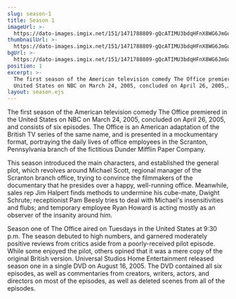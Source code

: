 ```yaml
---
slug: season-1
title: Season 1
imageUrl: >-
  https://dato-images.imgix.net/151/1471788809-gQcATIMU3bdqHFnX8WG6JmGuk8z.jpg?auto=compress%2Cformat&ch=DPR%2CWidth&w=400
thumbnailUrl: >-
  https://dato-images.imgix.net/151/1471788809-gQcATIMU3bdqHFnX8WG6JmGuk8z.jpg?auto=compress%2Cformat&ch=DPR%2CWidth&h=300
bgUrl: >-
  https://dato-images.imgix.net/151/1471788809-gQcATIMU3bdqHFnX8WG6JmGuk8z.jpg?auto=compress%2Cformat&ch=DPR%2CWidth&w=5
position: 1
excerpt: >-
  The first season of the American television comedy The Office premiered in the
  United States on NBC on March 24, 2005, concluded on April 26, 2005,…
layout: season.ejs
---
```


The first season of the American television comedy The Office premiered in the United States on NBC on March 24, 2005, concluded on April 26, 2005, and consists of six episodes. The Office is an American adaptation of the British TV series of the same name, and is presented in a mockumentary format, portraying the daily lives of office employees in the Scranton, Pennsylvania branch of the fictitious Dunder Mifflin Paper Company.

This season introduced the main characters, and established the general plot, which revolves around Michael Scott, regional manager of the Scranton branch office, trying to convince the filmmakers of the documentary that he presides over a happy, well-running office. Meanwhile, sales rep Jim Halpert finds methods to undermine his cube-mate, Dwight Schrute; receptionist Pam Beesly tries to deal with Michael's insensitivities and flubs; and temporary employee Ryan Howard is acting mostly as an observer of the insanity around him.

Season one of The Office aired on Tuesdays in the United States at 9:30 p.m. The season debuted to high numbers, and garnered moderately positive reviews from critics aside from a poorly-received pilot episode. While some enjoyed the pilot, others opined that it was a mere copy of the original British version. Universal Studios Home Entertainment released season one in a single DVD on August 16, 2005. The DVD contained all six episodes, as well as commentaries from creators, writers, actors, and directors on most of the episodes, as well as deleted scenes from all of the episodes.